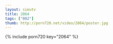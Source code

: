 ```yaml
--- 
layout: sieutv
title: 2064
tags: ["002"]
thumb: http://porn720.net/video/2064/poster.jpg
---
```

{% include porn720 key="2064" %} 
